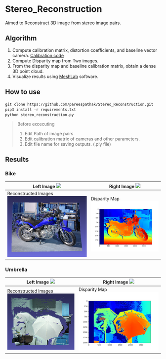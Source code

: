 # Stereo_Reconstruction
Aimed to Reconstruct 3D image from stereo image pairs.  
## Algorithm
1. Compute calibration matrix, distortion coefficients, and baseline vector camera. [Calibration code](https://github.com/pareespathak/visual_odometry/tree/main/calibration) 
2. Compute Disparity map from Two images. 
3. From the disparity map and baseline calibration matrix, obtain a dense 3D point cloud.
4. Visualize results using [MeshLab](https://www.meshlab.net/) software.

## How to use 
`git clone https://github.com/pareespathak/Stereo_Reconstruction.git`  
`pip3 install -r requirements.txt`  
`python stereo_reconstruction.py`  
> Before excecuting  
> 1. Edit Path of image pairs.  
> 2. Edit calibration matrix of cameras and other parameters.  
> 3. Edit file name for saving outputs. (.ply file)

## Results 
### Bike 
Left Image <img src="dataset/bike0.png" heigth="10"> | Right Image <img src="dataset/bike1.png"> 
-----------------------------------------|-------------------------------------------
Reconstructed Images <img src="results/bike_reconstruction.png" heigth="15"> | Disparity Map <img src="results/Disparity map.png"> 

### Umbrella 
Left Image <img src="dataset/umb0.png" heigth="10"> | Right Image <img src="dataset/umb1.png">
-----------------------------------------------------|-------------------------------------
Reconstructed Images <img src="results/Umbrella_reconstruction.png" > | Disparity Map <img src="results/Disparity map umbrella.png"> 

